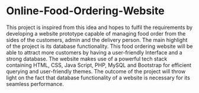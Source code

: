 # Online-Food-Ordering-Website

  This project is inspired from this idea and hopes to fulfil the requirements by 
developing a website prototype capable of managing food order from the sides of the 
customers, admin and the delivery person. The main highlight of the project is its database 
functionality. This food ordering website will be able to attract more customers by having a 
user-friendly Interface and a strong database. The website makes use of a powerful tech stack 
containing HTML, CSS, Java Script, PHP, MySQL and Bootstrap for efficient querying and 
user-friendly themes. The outcome of the project will throw light on the fact that database 
functionality of a website is necessary for its seamless performance.
